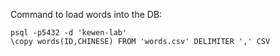 Command to load words into the DB:
```
psql -p5432 -d 'kewen-lab'
\copy words(ID,CHINESE) FROM 'words.csv' DELIMITER ',' CSV

